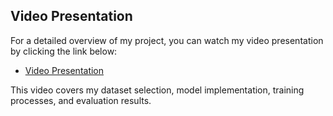 ## Video Presentation

For a detailed overview of my project, you can watch my video presentation by clicking the link below:

- [Video Presentation](./video/4A-VILLAFLOR-MIDTERMS-EXAM-VIDEO.mp4)

This video covers my dataset selection, model implementation, training processes, and evaluation results.
